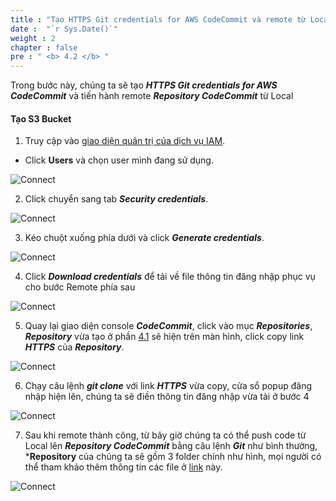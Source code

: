 ```yaml
---
title : "Tạo HTTPS Git credentials for AWS CodeCommit và remote từ Local"
date :  "`r Sys.Date()`" 
weight : 2 
chapter : false
pre : " <b> 4.2 </b> "
---
```



Trong bước này, chúng ta sẽ tạo ***HTTPS Git credentials for AWS CodeCommit*** và tiến hành remote ***Repository CodeCommit*** từ Local

#### Tạo **S3 Bucket**

1. Truy cập vào [giao diện quản trị của dịch vụ IAM](https://us-east-1.console.aws.amazon.com/iamv2/home).
  + Click **Users** và chọn user mình đang sử dụng.

![Connect](/images/4.CreateRepo/choose_user.png)

2. Click chuyển sang tab ***Security credentials***.

![Connect](/images/4.CreateRepo/click_security_credentials.png)

3. Kéo chuột xuống phía dưới và click ***Generate credentials***.

![Connect](/images/4.CreateRepo/generate_credentials.png)

4. Click ***Download credentials*** để tải về file thông tin đăng nhập phục vụ cho bước Remote phía sau

![Connect](/images/4.CreateRepo/popup_generate_credentials.png)

5. Quay lại giao diện console ***CodeCommit***, click vào mục ***Repositories***, ***Repository*** vừa tạo ở phần [4.1](../4.1-CreateRepo/) sẽ hiện trên màn hình, click copy link ***HTTPS*** của ***Repository***.

![Connect](/images/4.CreateRepo/copy_https_repo.png)

6. Chạy câu lệnh ***git clone*** với link ***HTTPS*** vừa copy, cửa sổ popup đăng nhập hiện lên, chúng ta sẽ điền thông tin đăng nhập vừa tải ở bước 4

![Connect](/images/4.CreateRepo/remote_and_log_in_popup.png)

7. Sau khi remote thành công, từ bây giờ chúng ta có thể push code từ Local lên ***Repository CodeCommit*** bằng câu lệnh ***Git*** như bình thường, ***Repository** của chúng ta sẽ gồm 3 folder chính như hình, mọi người có thể tham khảo thêm thông tin các file ở [link](https://github.com/dzisreal/FCJ-Workshop-1.git) này.

![Connect](/images/4.CreateRepo/repo_detail.png)